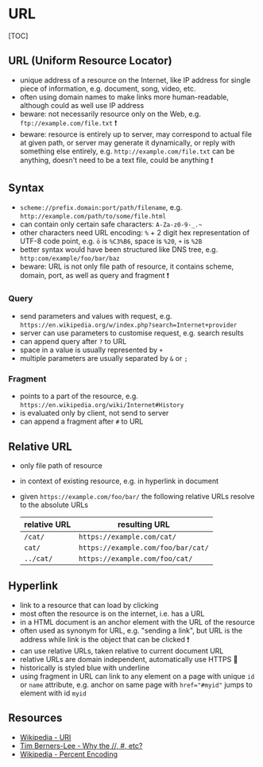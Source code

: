 # URL

[TOC]



## URL (Uniform Resource Locator)

- unique address of a resource on the Internet, like IP address for single piece of information, e.g. document, song, video, etc.
- often using domain names to make links more human-readable, although could as well use IP address
- beware: not necessarily resource only on the Web, e.g. `ftp://example.com/file.txt` ❗️
- beware: resource is entirely up to server, may correspond to actual file at given path, or server may generate it dynamically, or reply with something else entirely, e.g. `http://example.com/file.txt` can be anything, doesn't need to be a text file, could be anything ❗️



## Syntax

- `scheme://prefix.domain:port/path/filename`, e.g. `http://example.com/path/to/some/file.html`
- can contain only certain safe characters: `A-Za-z0-9-_.~`
- other characters need URL encoding: `%` + 2 digit hex representation of UTF-8 code point, e.g. `ö` is `%C3%B6`, space is `%20`, `+` is `%2B`
- better syntax would have been structured like DNS tree, e.g. `http:com/example/foo/bar/baz`
- beware: URL is not only file path of resource, it contains scheme, domain, port, as well as query and fragment ❗️

### Query

- send parameters and values with request, e.g. `https://en.wikipedia.org/w/index.php?search=Internet+provider`
- server can use parameters to customise request, e.g. search results
- can append query after `?` to URL
- space in a value is usually represented by `+`
- multiple parameters are usually separated by `&` or `;`

### Fragment

- points to a part of the resource, e.g. `https://en.wikipedia.org/wiki/Internet#History`
- is evaluated only by client, not send to server
- can append a fragment after `#` to URL



## Relative URL

- only file path of resource
- in context of existing resource, e.g. in hyperlink in document
- given `https://example.com/foo/bar/` the following relative URLs resolve to the absolute URLs

  | relative URL | resulting URL |
  | - | - |
  | `/cat/` | `https://example.com/cat/` |
  | `cat/` | `https://example.com/foo/bar/cat/` |
  | `../cat/` | `https://example.com/foo/cat/` |



## Hyperlink

- link to a resource that can load by clicking
- most often the resource is on the internet, i.e. has a URL
- in a HTML document is an anchor element with the URL of the resource
- often used as synonym for URL, e.g. "sending a link", but URL is the address while link is the object that can be clicked ❗️
- can use relative URLs, taken relative to current document URL
- relative URLs are domain independent, automatically use HTTPS 🎉
- historically is styled blue with underline
- using fragment in URL can link to any element on a page with unique `id` or `name` attribute, e.g. anchor on same page with `href="#myid"` jumps to element with id `myid`



## Resources

- [Wikipedia - URI](https://en.wikipedia.org/wiki/Uniform_Resource_Identifier)
- [Tim Berners-Lee - Why the //, #, etc?](https://www.w3.org/People/Berners-Lee/FAQ.html#etc)
- [Wikipedia - Percent Encoding](https://en.wikipedia.org/wiki/Percent-encoding)